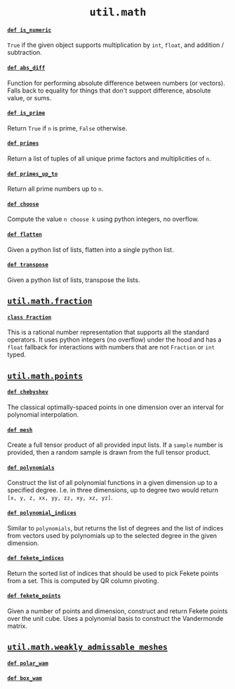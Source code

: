 <h1 align="center"><code>util.math</code></h1>

#### [`def is_numeric`](__init__.py#L16)

`True` if the given object supports multiplication by `int`, `float`, and addition / subtraction.

#### [`def abs_diff`](__init__.py#L23)

Function for performing absolute difference between numbers (or vectors). Falls back to equality for things that don't support difference, absolute value, or sums.

#### [`def is_prime`](__init__.py#L33)

Return `True` if `n` is prime, `False` otherwise.

#### [`def primes`](__init__.py#L39)

Return a list of tuples of all unique prime factors and multiplicities of `n`.

#### [`def primes_up_to`](__init__.py#L53)

Return all prime numbers up to `n`.

#### [`def choose`](__init__.py#L63)

Compute the value `n choose k` using python integers, no overflow.

#### [`def flatten`](__init__.py#L10)

Given a python list of lists, flatten into a single python list.

#### [`def transpose`](__init__.py#L13)

Given a python list of lists, transpose the lists.

## [`util.math.fraction`](fraction.py)

#### [`class Fraction`](fraction.py#L24)

This is a rational number representation that supports all the standard operators. It uses python integers (no overflow) under the hood and has a `float` fallback for interactions with numbers that are not `Fraction` or `int` typed.

## [`util.math.points`](points.py)

#### [`def chebyshev`](points.py#L9)

The classical optimally-spaced points in one dimension over an interval for polynomial interpolation.

#### [`def mesh`](points.py#L22)

Create a full tensor product of all provided input lists. If a `sample` number is provided, then a random sample is drawn from the full tensor product.

#### [`def polynomials`](points.py#L62)

Construct the list of all polynomial functions in a given dimension up to a specified degree. I.e. in three dimensions, up to degree two would return `[x, y, z, xx, yy, zz, xy, xz, yz]`.

#### [`def polynomial_indices`](points.py#L75)

Similar to `polynomials`, but returns the list of degrees and the list of indices from vectors used by polynomials up to the selected degree in the given dimension.

#### [`def fekete_indices`](points.py#L91)

Return the sorted list of indices that should be used to pick Fekete points from a set. This is computed by QR column pivoting.

#### [`def fekete_points`](points.py#L106)

Given a number of points and dimension, construct and return Fekete points over the unit cube. Uses a polynomial basis to construct the Vandermonde matrix.

## [`util.math.weakly_admissable_meshes`](weakly_admissable_meshes.py)

#### [`def polar_wam`](weakly_admissable_meshes.py#L3)

#### [`def box_wam`](weakly_admissable_meshes.py#L19)

